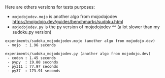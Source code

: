 Here are others versions for tests purposes:

- `mojodojodev.mojo` is another algo from mojodojodev https://mojodojo.dev/guides/benchmarks/sudoku.html 
- `mojodojodev.py` is the py version of mojodojodev ^^ (a lot slower than my sudoku.py version)


```
experiments/sudoku_mojodojodev.mojo (another algo from mojodojo.dev)
 - mojo  : 1.96 seconds

experiments/sudoku_mojodojodev.py (another algo from mojodojo.dev)
 - codon : 1.45 seconds
 - pypy  : 19.88 seconds
 - py311 : 77.97 seconds
 - py37  : 173.91 seconds

```

